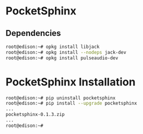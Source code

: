 # PocketSphinx

## Dependencies

```sh
root@edison:~# opkg install libjack
root@edison:~# opkg install --nodeps jack-dev
root@edison:~# opkg install pulseaudio-dev
```

# PocketSphinx Installation

```sh
root@edison:~# pip uninstall pocketsphinx
root@edison:~# pip install --upgrade pocketsphinx
... 
pocketsphinx-0.1.3.zip
...
root@edison:~# 
```